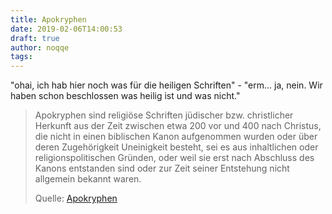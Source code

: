 ```yaml
---
title: Apokryphen
date: 2019-02-06T14:00:53
draft: true
author: noqqe
tags:
---
```


"ohai, ich hab hier noch was für die heiligen Schriften" - "erm... ja, nein.
Wir haben schon beschlossen was heilig ist und was nicht."

> Apokryphen sind religiöse Schriften jüdischer bzw. christlicher Herkunft
> aus der Zeit zwischen etwa 200 vor und 400 nach Christus, die nicht in
> einen biblischen Kanon aufgenommen wurden oder über deren Zugehörigkeit
> Uneinigkeit besteht, sei es aus inhaltlichen oder religionspolitischen
> Gründen, oder weil sie erst nach Abschluss des Kanons entstanden sind oder
> zur Zeit seiner Entstehung nicht allgemein bekannt waren.
>
> Quelle: [Apokryphen](https://de.wikipedia.org/wiki/Apokryphen)
